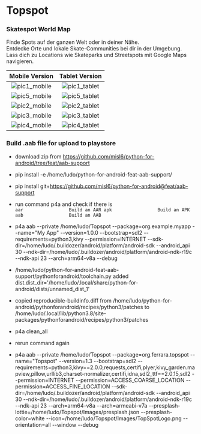 # Topspot

### Skatespot World Map

Finde Spots auf der ganzen Welt oder in deiner Nähe.  
Entdecke Orte und lokale Skate-Communities bei dir in der Umgebung.  
Lass dich zu Locations wie Skateparks und Streetspots mit Google Maps navigieren.

|                                                    Mobile Version                                                     |                                                    Tablet Version                                                     |
| :-------------------------------------------------------------------------------------------------------------------: | :-------------------------------------------------------------------------------------------------------------------: |
| ![pic1_mobile](https://user-images.githubusercontent.com/50703696/129581517-fd83c4e4-1c8d-4448-939f-0e7959ea5972.jpg) | ![pic1_tablet](https://user-images.githubusercontent.com/50703696/129581523-fa2c9cb7-18ff-4743-9556-a053d931aff9.jpg) |
| ![pic5_mobile](https://user-images.githubusercontent.com/50703696/129354251-da2a6568-613b-4637-b6cb-5f920e7b0a19.jpg) | ![pic5_tablet](https://user-images.githubusercontent.com/50703696/129581510-d75fae8f-d854-425c-b9be-14e526a13f26.jpg) |
| ![pic2_mobile](https://user-images.githubusercontent.com/50703696/129581531-1758d0b5-95fa-436c-b72f-50d061c99670.jpg) | ![pic2_tablet](https://user-images.githubusercontent.com/50703696/129581500-f93818c5-a323-4104-805e-48d446f11773.jpg) |
| ![pic3_mobile](https://user-images.githubusercontent.com/50703696/128814400-3040941b-3029-4e5c-b57d-31907a7616bf.jpg) | ![pic3_tablet](https://user-images.githubusercontent.com/50703696/128813903-cdf95102-9880-47c8-9b73-84b51fad3ac4.png) |
| ![pic4_mobile](https://user-images.githubusercontent.com/50703696/128814402-955b47a9-8a27-410a-ad11-49c1c232624d.jpg) | ![pic4_tablet](https://user-images.githubusercontent.com/50703696/128813913-5d2459cf-936d-491c-83e3-19a6e1be7caf.png) |

### Build .aab file for upload to playstore

- download zip from https://github.com/misl6/python-for-android/tree/feat/aab-support
- pip install -e /home/ludo/python-for-android-feat-aab-support/

- pip install git+https://github.com/misl6/python-for-android@feat/aab-support
- run command p4a and check if there is     
`
    aar                 Build an AAR
    apk                 Build an APK
    aab                 Build an AAB
`
- p4a aab --private /home/ludo/Topspot --package=org.example.myapp --name="My App" --version=1.0.0 --bootstrap=sdl2 --requirements=python3,kivy --permission=INTERNET  --sdk-dir=/home/ludo/.buildozer/android/platform/android-sdk --android_api 30 --ndk-dir=/home/ludo/.buildozer/android/platform/android-ndk-r19c --ndk-api 23 --arch=arm64-v8a --debug

 - /home/ludo/python-for-android-feat-aab-support/pythonforandroid/toolchain.py added dist.dist_dir='/home/ludo/.local/share/python-for-android/dists/unnamed_dist_1'
 - copied reproducible-buildinfo.diff from /home/ludo/python-for-android/pythonforandroid/recipes/python3/patches to /home/ludo/.local/lib/python3.8/site-packages/pythonforandroid/recipes/python3/patches
 - p4a clean_all
 - rerun command again
 - p4a aab --private /home/ludo/Topspot --package=org.ferrara.topspot --name="Topspot" --version=1.3 --bootstrap=sdl2 --requirements=python3,kivy==2.0.0,requests,certifi,plyer,kivy_garden.mapview,pillow,urllib3,charset-normalizer,certifi,idna,sdl2_ttf==2.0.15,sdl2 --permission=INTERNET --permission=ACCESS_COARSE_LOCATION --permission=ACCESS_FINE_LOCATION  --sdk-dir=/home/ludo/.buildozer/android/platform/android-sdk --android_api 30 --ndk-dir=/home/ludo/.buildozer/android/platform/android-ndk-r19c --ndk-api 23 --arch=arm64-v8a --arch=armeabi-v7a --presplash-lottie=/home/ludo/Topspot/Images/presplash.json --presplash-color=white --icon=/home/ludo/Topspot/Images/TopSpotLogo.png --orientation=all --window --debug
